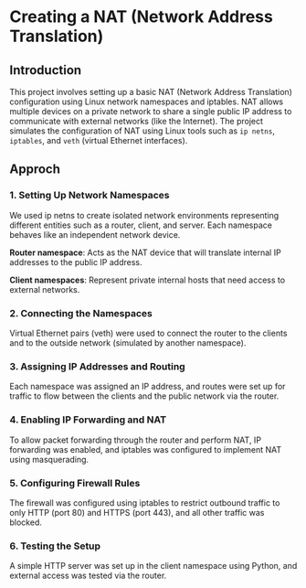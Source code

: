 
# Creating a NAT (Network Address Translation)


## Introduction
This project involves setting up a basic NAT (Network Address Translation) configuration using Linux network namespaces and iptables. NAT allows multiple devices on a private network to share a single public IP address to communicate with external networks (like the Internet). The project simulates the configuration of NAT using Linux tools such as `ip netns`, `iptables`, and `veth` (virtual Ethernet interfaces).

## Approch
### 1. Setting Up Network Namespaces
We used ip netns to create isolated network environments representing different entities such as a router, client, and server. Each namespace behaves like an independent network device.

**Router namespace**: Acts as the NAT device that will translate internal IP addresses to the public IP address.

**Client namespaces**: Represent private internal hosts that need access to external networks.


### 2. Connecting the Namespaces
Virtual Ethernet pairs (veth) were used to connect the router to the clients and to the outside network (simulated by another namespace).


### 3. Assigning IP Addresses and Routing
Each namespace was assigned an IP address, and routes were set up for traffic to flow between the clients and the public network via the router.

### 4. Enabling IP Forwarding and NAT
To allow packet forwarding through the router and perform NAT, IP forwarding was enabled, and iptables was configured to implement NAT using masquerading.


### 5. Configuring Firewall Rules
The firewall was configured using iptables to restrict outbound traffic to only HTTP (port 80) and HTTPS (port 443), and all other traffic was blocked.


### 6. Testing the Setup
A simple HTTP server was set up in the client namespace using Python, and external access was tested via the router.


